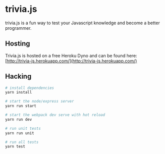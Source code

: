 # trivia.js
trivia.js is a fun way to test your Javascript knowledge and become a better programmer.

## Hosting
Trivia.js is hosted on a free Heroku Dyno and can be found here: [http://trivia-js.herokuapp.com/](http://trivia-js.herokuapp.com/)

## Hacking
``` bash
# install dependencies
yarn install

# start the node/express server
yarn run start

# start the webpack dev serve with hot reload
yarn run dev

# run unit tests
yarn run unit

# run all tests
yarn test
```
